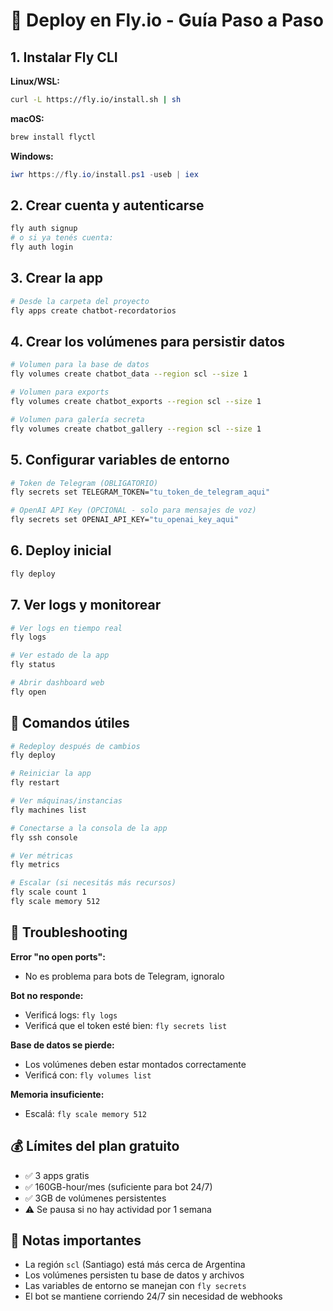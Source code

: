 # 🚀 Deploy en Fly.io - Guía Paso a Paso

## 1. Instalar Fly CLI

**Linux/WSL:**
```bash
curl -L https://fly.io/install.sh | sh
```

**macOS:**
```bash
brew install flyctl
```

**Windows:**
```powershell
iwr https://fly.io/install.ps1 -useb | iex
```

## 2. Crear cuenta y autenticarse

```bash
fly auth signup
# o si ya tenés cuenta:
fly auth login
```

## 3. Crear la app

```bash
# Desde la carpeta del proyecto
fly apps create chatbot-recordatorios
```

## 4. Crear los volúmenes para persistir datos

```bash
# Volumen para la base de datos
fly volumes create chatbot_data --region scl --size 1

# Volumen para exports
fly volumes create chatbot_exports --region scl --size 1

# Volumen para galería secreta
fly volumes create chatbot_gallery --region scl --size 1
```

## 5. Configurar variables de entorno

```bash
# Token de Telegram (OBLIGATORIO)
fly secrets set TELEGRAM_TOKEN="tu_token_de_telegram_aqui"

# OpenAI API Key (OPCIONAL - solo para mensajes de voz)
fly secrets set OPENAI_API_KEY="tu_openai_key_aqui"
```

## 6. Deploy inicial

```bash
fly deploy
```

## 7. Ver logs y monitorear

```bash
# Ver logs en tiempo real
fly logs

# Ver estado de la app
fly status

# Abrir dashboard web
fly open
```

## 🔧 Comandos útiles

```bash
# Redeploy después de cambios
fly deploy

# Reiniciar la app
fly restart

# Ver máquinas/instancias
fly machines list

# Conectarse a la consola de la app
fly ssh console

# Ver métricas
fly metrics

# Escalar (si necesitás más recursos)
fly scale count 1
fly scale memory 512
```

## 🐛 Troubleshooting

**Error "no open ports":**
- No es problema para bots de Telegram, ignoralo

**Bot no responde:**
- Verificá logs: `fly logs`
- Verificá que el token esté bien: `fly secrets list`

**Base de datos se pierde:**
- Los volúmenes deben estar montados correctamente
- Verificá con: `fly volumes list`

**Memoria insuficiente:**
- Escalá: `fly scale memory 512`

## 💰 Límites del plan gratuito

- ✅ 3 apps gratis
- ✅ 160GB-hour/mes (suficiente para bot 24/7)
- ✅ 3GB de volúmenes persistentes
- ⚠️ Se pausa si no hay actividad por 1 semana

## 📝 Notas importantes

- La región `scl` (Santiago) está más cerca de Argentina
- Los volúmenes persisten tu base de datos y archivos
- Las variables de entorno se manejan con `fly secrets`
- El bot se mantiene corriendo 24/7 sin necesidad de webhooks